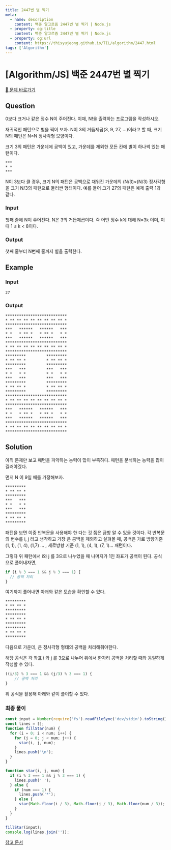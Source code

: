 ```yaml
---
title: 2447번 별 찍기
meta:
  - name: description
    content: 백준 알고르즘 2447번 별 찍기 | Node.js
  - property: og:title
    content: 백준 알고르즘 2447번 별 찍기 | Node.js
  - property: og:url
    content: https://thisyujeong.github.io/TIL/algorithm/2447.html
tags: ['Algorithm']
---
```


# [Algorithm/JS] 백준 2447번 별 찍기

[🔗 문제 바로가기](https://www.acmicpc.net/problem/2447)

## Question

0보다 크거나 같은 정수 N이 주어진다. 이때, N!을 출력하는 프로그램을 작성하시오.

재귀적인 패턴으로 별을 찍어 보자. N이 3의 거듭제곱(3, 9, 27, ...)이라고 할 때, 크기 N의 패턴은 N×N 정사각형 모양이다.

크기 3의 패턴은 가운데에 공백이 있고, 가운데를 제외한 모든 칸에 별이 하나씩 있는 패턴이다.

```
***
* *
***
```

N이 3보다 클 경우, 크기 N의 패턴은 공백으로 채워진 가운데의 (N/3)×(N/3) 정사각형을 크기 N/3의 패턴으로 둘러싼 형태이다. 예를 들어 크기 27의 패턴은 예제 출력 1과 같다.

### Input

첫째 줄에 N이 주어진다. N은 3의 거듭제곱이다. 즉 어떤 정수 k에 대해 N=3k 이며, 이때 1 ≤ k < 8이다.

### Output

첫째 줄부터 N번째 줄까지 별을 출력한다.

## Example

### Input

```
27
```

### Output

```
***************************
* ** ** ** ** ** ** ** ** *
***************************
***   ******   ******   ***
* *   * ** *   * ** *   * *
***   ******   ******   ***
***************************
* ** ** ** ** ** ** ** ** *
***************************
*********         *********
* ** ** *         * ** ** *
*********         *********
***   ***         ***   ***
* *   * *         * *   * *
***   ***         ***   ***
*********         *********
* ** ** *         * ** ** *
*********         *********
***************************
* ** ** ** ** ** ** ** ** *
***************************
***   ******   ******   ***
* *   * ** *   * ** *   * *
***   ******   ******   ***
***************************
* ** ** ** ** ** ** ** ** *
***************************
```

## Solution

아직 문제만 보고 패턴을 파악하는 능력이 많이 부족하다. 패턴을 분석하는 능력을 많이 길러야겠다.

먼저 N 이 9일 때를 가정해보자.

```
*********
* ** ** *
*********
***   ***
* *   * *
***   ***
*********
* ** ** *
*********
```

패턴을 보면 이중 반복문을 사용해야 한 다는 것 쯤은 금방 알 수 있을 것이다. 각 반복문의 변수를 i, j 라고 생각하고 가장 큰 공백을 제외하고 살펴볼 때, 공백은 가로 방향기준 (1, 1), (1, 4), (1,7) ... , 세로방향 기준 (1, 1), (4, 1), (7, 1)... 패턴이다.

그렇다 위 패턴에서 i와 j 를 3으로 나누었을 때 나머지가 1인 좌표가 공백이 된다. 공식으로 풀어내자면,

```js
if (i % 3 === 1 && j % 3 === 1) {
  // 공백 처리
}
```

여기까지 풀어내면 아래와 같은 모습을 확인할 수 있다.

```
*********
* ** ** *
*********
*********
* ** ** *
*********
*********
* ** ** *
*********
```

다음으로 가운데, 큰 정사각형 형태의 공백을 처리해줘야한다.

해당 공식은 각 좌표 i 와 j 를 3으로 나누어 위에서 한자리 공백을 처리할 때와 동일하게 작성할 수 있다.

```js
((i/3) % 3 === 1 && (j/3) % 3 === 1) {
	// 공백 처리
}
```

위 공식을 활용해 아래와 같이 풀이할 수 있다.

### 최종 풀이

```js
const input = Number(require('fs').readFileSync('dev/stdin').toString().trim());
const lines = [];
function fillStar(num) {
  for (i = 0; i < num; i++) {
    for (j = 0; j < num; j++) {
      star(i, j, num);
    }
    lines.push('\n');
  }
}

function star(i, j, num) {
  if (i % 3 === 1 && j % 3 === 1) {
    lines.push(' ');
  } else {
    if (num === 1) {
      lines.push('*');
    } else {
      star(Math.floor(i / 3), Math.floor(j / 3), Math.floor(num / 3));
    }
  }
}

fillStar(input);
console.log(lines.join(''));
```

[참고 문서](https://joooohee.tistory.com/56)
